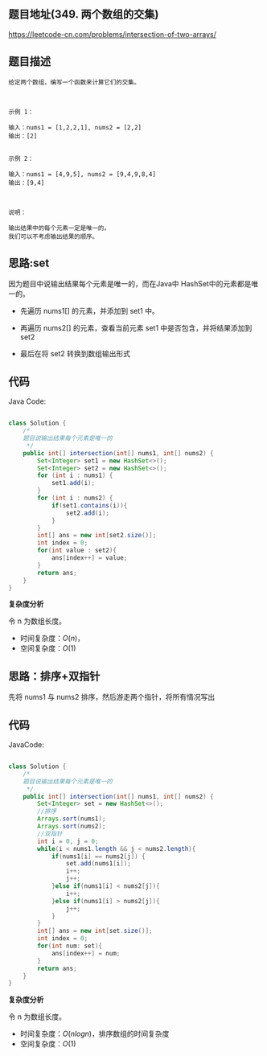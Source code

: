 ## 题目地址(349. 两个数组的交集)

https://leetcode-cn.com/problems/intersection-of-two-arrays/

## 题目描述

```
给定两个数组，编写一个函数来计算它们的交集。

 

示例 1：

输入：nums1 = [1,2,2,1], nums2 = [2,2]
输出：[2]


示例 2：

输入：nums1 = [4,9,5], nums2 = [9,4,9,8,4]
输出：[9,4]

 

说明：

输出结果中的每个元素一定是唯一的。
我们可以不考虑输出结果的顺序。
```

## 思路:set

因为题目中说输出结果每个元素是唯一的，而在Java中 HashSet中的元素都是唯一的。

- 先遍历 nums1[] 的元素，并添加到 set1 中。

- 再遍历 nums2[] 的元素，查看当前元素 set1 中是否包含，并将结果添加到 set2

- 最后在将 set2 转换到数组输出形式

## 代码

Java Code:

```java

class Solution {
    /*
    题目说输出结果每个元素是唯一的
     */
    public int[] intersection(int[] nums1, int[] nums2) {
        Set<Integer> set1 = new HashSet<>();
        Set<Integer> set2 = new HashSet<>();
        for (int i : nums1) {
            set1.add(i);
        }
        for (int i : nums2) {
            if(set1.contains(i)){
                set2.add(i);
            }
        }
        int[] ans = new int[set2.size()];
        int index = 0;
        for(int value : set2){
            ans[index++] = value;
        }
        return ans;
    }
}
```


**复杂度分析**

令 n 为数组长度。

- 时间复杂度：$O(n)$，
- 空间复杂度：$O(1)$



## 思路：排序+双指针

先将 nums1 与 nums2 排序，然后游走两个指针，将所有情况写出

## 代码

JavaCode:

```java

class Solution {
    /*
    题目说输出结果每个元素是唯一的
     */
    public int[] intersection(int[] nums1, int[] nums2) {
        Set<Integer> set = new HashSet<>();
        //排序
        Arrays.sort(nums1);
        Arrays.sort(nums2);
        //双指针
        int i = 0, j = 0;
        while(i < nums1.length && j < nums2.length){
            if(nums1[i] == nums2[j]) {
                set.add(nums1[i]);
                i++;
                j++;
            }else if(nums1[i] < nums2[j]){
                i++;
            }else if(nums1[i] > nums2[j]){
                j++;
            }
        }
        int[] ans = new int[set.size()];
        int index = 0;
        for(int num: set){
            ans[index++] = num;
        }
        return ans;
    }
}

```

**复杂度分析**

令 n 为数组长度。

- 时间复杂度：$O(nlogn)$，排序数组的时间复杂度
- 空间复杂度：$O(1)$